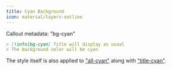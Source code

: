 ```yaml
---
title: Cyan Background
icon: material/layers-outline
---
```


Callout metadata: "bg-cyan"

```md
> [!info|bg-cyan] Title will display as usual
> The background color will be cyan
```

The style itself is also applied to ["all-cyan"](../combined-styling/page-5.md) along with ["title-cyan"](../title-styling/page-5.md).